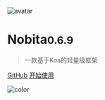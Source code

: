
![avatar](https://api.iamtang.com/images/nobita_logo.png)

# Nobita<small>0.6.9</small>

> 一款基于Koa的轻量级框架

[GitHub](https://github.com/iamtang/nobita)
[开始使用](#Nobita是什么)

![color](#f2f2f2)